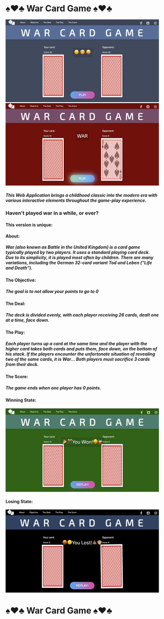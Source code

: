 # :spades::hearts::clubs: War Card Game :spades::hearts::clubs:

![Landing page](assets/different-state-imgs/landing-page.png)
![war state](assets/different-state-imgs/war-state.png)

##### This Web Application brings a childhood classic into the modern era with various interactive elements throughout the game-play experience.

### Haven't played war in a while, or ever?

#### This version is unique:

#### About:

##### War (also known as Battle in the United Kingdom) is a card game typically played by two players. It uses a standard playing card deck. Due to its simplicity, it is played most often by children. There are many variations, including the German 32-card variant Tod und Leben ("Life and Death").

#### The Objective:

##### The goal is to not allow your points to go to 0

#### The Deal:

##### The deck is divided evenly, with each player receiving 26 cards, dealt one at a time, face down.

#### The Play:

##### Each player turns up a card at the same time and the player with the higher card takes both cards and puts them, face down, on the bottom of his stack. If the players encounter the unfortonate situation of revealing two of the same cards, it is War... Both players must sacrifice 3 cards from their deck.

#### The Score:

##### The game ends when one player has 0 points.

#### Winning State:

![winning state](assets/different-state-imgs/winning-state.png)

#### Losing State:

![losing state](assets/different-state-imgs/losing-state.png)


# :spades::hearts::clubs: War Card Game :spades::hearts::clubs: